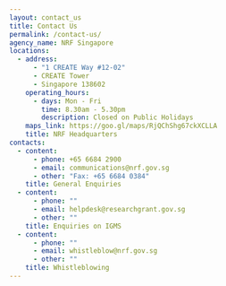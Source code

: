 ```yaml
---
layout: contact_us
title: Contact Us
permalink: /contact-us/
agency_name: NRF Singapore
locations:
  - address:
      - "1 CREATE Way #12-02"
      - CREATE Tower
      - Singapore 138602
    operating_hours:
      - days: Mon - Fri
        time: 8.30am - 5.30pm
        description: Closed on Public Holidays
    maps_link: https://goo.gl/maps/RjQChShg67ckXCLLA
    title: NRF Headquarters
contacts:
  - content:
      - phone: +65 6684 2900
      - email: communications@nrf.gov.sg
      - other: "Fax: +65 6684 0384"
    title: General Enquiries
  - content:
      - phone: ""
      - email: helpdesk@researchgrant.gov.sg
      - other: ""
    title: Enquiries on IGMS
  - content:
      - phone: ""
      - email: whistleblow@nrf.gov.sg
      - other: ""
    title: Whistleblowing
---
```

